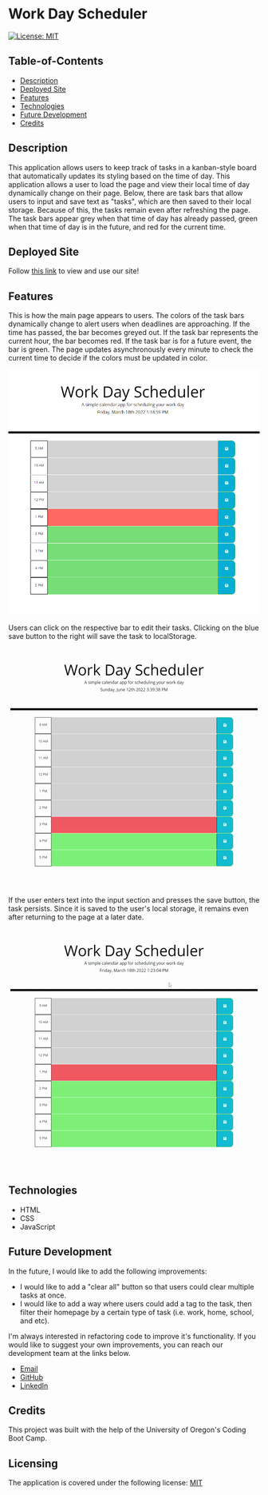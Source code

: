 # Work Day Scheduler

[![License: MIT](https://img.shields.io/badge/License-MIT-yellow.svg)](https://opensource.org/licenses/MIT)

## Table-of-Contents

- [Description](#description)
- [Deployed Site](#deployed-site)
- [Features](#features)
- [Technologies](#technologies)
- [Future Development](#future-development)
- [Credits](#credits)

## Description

This application allows users to keep track of tasks in a kanban-style board that automatically updates its styling based on the time of day. This application allows a user to load the page and view their local time of day dynamically change on their page. Below, there are task bars that allow users to input and save text as "tasks", which are then saved to their local storage. Because of this, the tasks remain even after refreshing the page. The task bars appear grey when that time of day has already passed, green when that time of day is in the future, and red for the current time.

## Deployed Site

Follow [this link](https://ashlynn4567.github.io/Work-Day-Scheduler/) to view and use our site!

## Features

This is how the main page appears to users. The colors of the task bars dynamically change to alert users when deadlines are approaching. If the time has passed, the bar becomes greyed out. If the task bar represents the current hour, the bar becomes red. If the task bar is for a future event, the bar is green. The page updates asynchronously every minute to check the current time to decide if the colors must be updated in color.

<p align="center">
<img alt="A screenshot of the homepage of work day scheduler. It shows different colored bars based on the current time - grey for an hour in the past, red for the current hour, and green for hours in the future. " src="./assets/images/work-day-scheduler-screenshot.jpg"/>
</p>

Users can click on the respective bar to edit their tasks. Clicking on the blue save button to the right will save the task to localStorage.

<p align="center">
<img alt="A demonstration gif showing how a user can click on a task bar to type freeform text. Once they are done, they must click on the blue save button to the right in order to save the task to localStorage" src="./assets/images/work-day-scheduler-demo.gif"/>
</p>

If the user enters text into the input section and presses the save button, the task persists. Since it is saved to the user's local storage, it remains even after returning to the page at a later date.

<p align="center">
<img alt="A demonstration gif showing that, even if the user navigates to a different page, their tasks are saved in localStorage. " src="./assets/images/work-day-scheduler-demo-2.gif"/>
</p>

## Technologies

- HTML
- CSS
- JavaScript

## Future Development

In the future, I would like to add the following improvements:

- I would like to add a "clear all" button so that users could clear multiple tasks at once.
- I would like to add a way where users could add a tag to the task, then filter their homepage by a certain type of task (i.e. work, home, school, and etc).

I'm always interested in refactoring code to improve it's functionality. If you would like to suggest your own improvements, you can reach our development team at the links below.

- <a href="mailto:ashlynn4567@gmail.com">Email</a>
- <a href="https://github.com/ashlynn4567">GitHub</a>
- <a href="https://www.linkedin.com/in/ashley-lynn-smith/">LinkedIn</a>

## Credits

This project was built with the help of the University of Oregon's Coding Boot Camp.

## Licensing

The application is covered under the following license: [MIT](https://opensource.org/licenses/MIT)
